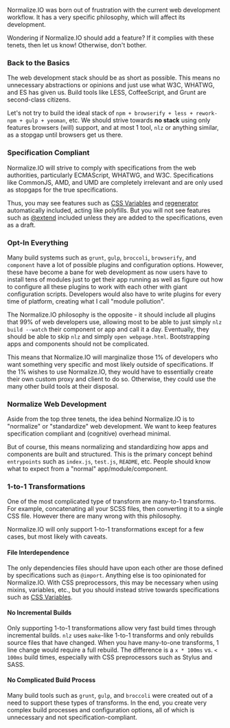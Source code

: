 
Normalize.IO was born out of frustration with the current web development workflow.
It has a very specific philosophy,
which will affect its development.

Wondering if Normalize.IO should add a feature?
If it complies with these tenets, then let us know!
Otherwise, don't bother.

### Back to the Basics

The web development stack should be as short as possible.
This means no unnecessary abstractions or opinions and just use what W3C, WHATWG, and ES has given us.
Build tools like LESS, CoffeeScript, and Grunt are second-class citizens.

Let's not try to build the ideal stack of `npm + browserify + less + rework-npm + gulp + yeoman`, etc.
We should strive towards __no stack__ using only features browsers (will) support,
and at most 1 tool, `nlz` or anything similar, as a stopgap until browsers get us there.

### Specification Compliant

Normalize.IO will strive to comply with specifications from the web authorities,
particularly ECMAScript, WHATWG, and W3C.
Specifications like CommonJS, AMD, and UMD are completely irrelevant and are only used as stopgaps for the true specifications.

Thus, you may see features such as [CSS Variables](https://developer.mozilla.org/en-US/docs/Web/CSS/Using_CSS_variables) and [regenerator](http://facebook.github.io/regenerator/) automatically included, acting like polyfills.
But you will not see features such as [@extend](https://github.com/reworkcss/rework-inherit) included unless they are added to the specifications, even as a draft.

### Opt-In Everything

Many build systems such as `grunt`, `gulp`, `broccoli`, `browserify`, and `component` have a lot of possible plugins and configuration options.
However, these have become a bane for web development as now users have to install tens of modules just to get their app running
as well as figure out how to configure all these plugins to work with each other with giant configuration scripts.
Developers would also have to write plugins for every time of platform,
creating what I call "module pollution".

The Normalize.IO philosophy is the opposite - it should include all plugins that 99% of web developers use,
allowing most to be able to just simply `nlz build --watch` their component or app and call it a day.
Eventually, they should be able to skip `nlz` and simply `open webpage.html`.
Bootstrapping apps and components should not be complicated.

This means that Normalize.IO will marginalize those 1% of developers who want something very specific and most likely outside of specifications.
If the 1% wishes to use Normalize.IO, they would have to essentially create their own custom proxy and client to do so.
Otherwise, they could use the many other build tools at their disposal.

### Normalize Web Development

Aside from the top three tenets,
the idea behind Normalize.IO is to "normalize" or "standardize" web development.
We want to keep features specification compliant and (cognitive) overhead minimal.

But of course, this means normalizing and standardizing how apps and components are built and structured.
This is the primary concept behind `entrypoints` such as `index.js`, `test.js`, `README`, etc.
People should know what to expect from a "normal" app/module/component.

### 1-to-1 Transformations

One of the most complicated type of transform are many-to-1 transforms.
For example, concatenating all your SCSS files, then converting it to a single CSS file.
However there are many wrong with this philosophy.

Normalize.IO will only support 1-to-1 transformations except for a few cases,
but most likely with caveats.

#### File Interdependence

The only dependencies files should have upon each other are those defined by specifications such as `@import`.
Anything else is too opinionated for Normalize.IO.
With CSS preprocessors, this may be necessary when using mixins, variables, etc.,
but you should instead strive towards specifications such as [CSS Variables](https://developer.mozilla.org/en-US/docs/Web/CSS/Using_CSS_variables).

#### No Incremental Builds

Only supporting 1-to-1 transformations allow very fast build times through incremental builds.
`nlz` uses `make`-like 1-to-1 transforms and only rebuilds source files that have changed.
When you have many-to-one transforms, 1 line change would require a full rebuild.
The difference is a `x * 100ms` vs. `< 100ms` build times,
especially with CSS preprocessors such as Stylus and SASS.

#### No Complicated Build Process

Many build tools such as `grunt`, `gulp`, and `broccoli` were created out of a need to support these types of transforms.
In the end, you create very complex build processes and configuration options,
all of which is unnecessary and not specification-compliant.

